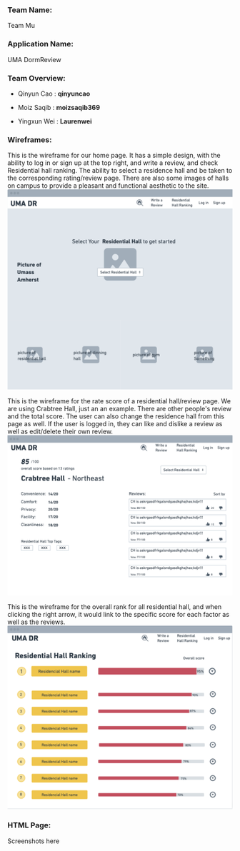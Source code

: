 ### **Team Name**: 
Team Mu

### **Application Name**: 
UMA DormReview

### **Team Overview**:
- Qinyun Cao : **qinyuncao**

- Moiz Saqib : **moizsaqib369**

- Yingxun Wei : **Laurenwei**

### **Wireframes**:
This is the wireframe for our home page. It has a simple design, with the ability to log in or sign up at the top right, and write a review, and check Residential hall ranking. The ability to select a residence hall and be taken to the corresponding rating/review page. There are also some images of halls on campus to provide a pleasant and functional aesthetic to the site.
![Wireframe of Home Page](https://github.com/qinyuncao/cs326-final-teammu/blob/main/images/homeframe.png?raw=true)

This is the wireframe for the rate score of a residential hall/review page. We are using Crabtree Hall, just an an example. There are other people's review and the total score. The user can also change the residence hall from this page as well. If the user is logged in, they can like and dislike a review as well as edit/delete their own review.
![Wireframe of Rating/Review Page](https://github.com/qinyuncao/cs326-final-teammu/blob/main/images/hallframe.png?raw=true)

This is the wireframe for the overall rank for all residential hall, and when clicking the right arrow, it would link to the specific score for each factor as well as the reviews.
![Wireframe of Ranking](https://github.com/qinyuncao/cs326-final-teammu/blob/main/images/rankframe.png?raw=true)

### **HTML Page**:
Screenshots here
